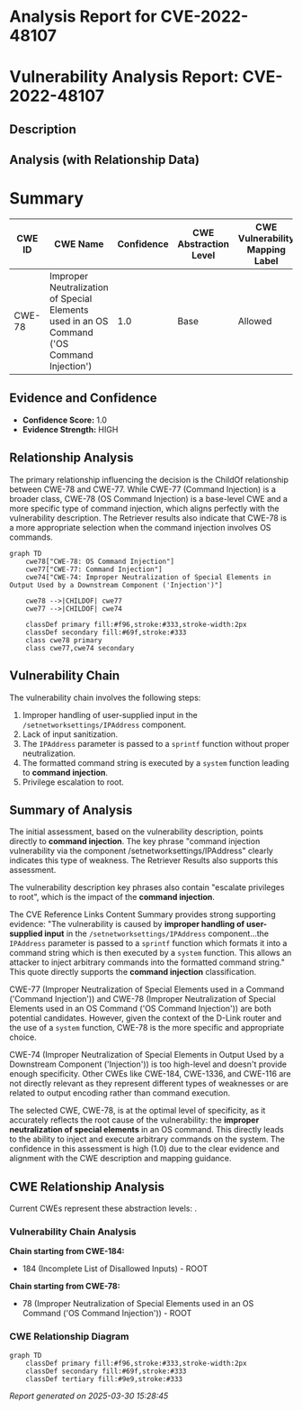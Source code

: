 # Analysis Report for CVE-2022-48107

# Vulnerability Analysis Report: CVE-2022-48107

## Description



## Analysis (with Relationship Data)

# Summary
| CWE ID | CWE Name | Confidence | CWE Abstraction Level | CWE Vulnerability Mapping Label | CWE-Vulnerability Mapping Notes |
|---|---|---|---|---|---|
| CWE-78 | Improper Neutralization of Special Elements used in an OS Command ('OS Command Injection') | 1.0 | Base | Allowed | Primary CWE |

## Evidence and Confidence

*   **Confidence Score:** 1.0
*   **Evidence Strength:** HIGH

## Relationship Analysis
The primary relationship influencing the decision is the ChildOf relationship between CWE-78 and CWE-77. While CWE-77 (Command Injection) is a broader class, CWE-78 (OS Command Injection) is a base-level CWE and a more specific type of command injection, which aligns perfectly with the vulnerability description. The Retriever results also indicate that CWE-78 is a more appropriate selection when the command injection involves OS commands.

```mermaid
graph TD
    cwe78["CWE-78: OS Command Injection"]
    cwe77["CWE-77: Command Injection"]
    cwe74["CWE-74: Improper Neutralization of Special Elements in Output Used by a Downstream Component ('Injection')"]
    
    cwe78 -->|CHILDOF| cwe77
    cwe77 -->|CHILDOF| cwe74
    
    classDef primary fill:#f96,stroke:#333,stroke-width:2px
    classDef secondary fill:#69f,stroke:#333
    class cwe78 primary
    class cwe77,cwe74 secondary
```

## Vulnerability Chain
The vulnerability chain involves the following steps:
1.  Improper handling of user-supplied input in the `/setnetworksettings/IPAddress` component.
2.  Lack of input sanitization.
3.  The `IPAddress` parameter is passed to a `sprintf` function without proper neutralization.
4.  The formatted command string is executed by a `system` function leading to **command injection**.
5.  Privilege escalation to root.

## Summary of Analysis
The initial assessment, based on the vulnerability description, points directly to **command injection**. The key phrase "command injection vulnerability via the component /setnetworksettings/IPAddress" clearly indicates this type of weakness. The Retriever Results also supports this assessment.

The vulnerability description key phrases also contain "escalate privileges to root", which is the impact of the **command injection**.

The CVE Reference Links Content Summary provides strong supporting evidence: "The vulnerability is caused by **improper handling of user-supplied input** in the `/setnetworksettings/IPAddress` component...the `IPAddress` parameter is passed to a `sprintf` function which formats it into a command string which is then executed by a `system` function. This allows an attacker to inject arbitrary commands into the formatted command string." This quote directly supports the **command injection** classification.

CWE-77 (Improper Neutralization of Special Elements used in a Command ('Command Injection')) and CWE-78 (Improper Neutralization of Special Elements used in an OS Command ('OS Command Injection')) are both potential candidates. However, given the context of the D-Link router and the use of a `system` function, CWE-78 is the more specific and appropriate choice.

CWE-74 (Improper Neutralization of Special Elements in Output Used by a Downstream Component ('Injection')) is too high-level and doesn't provide enough specificity. Other CWEs like CWE-184, CWE-1336, and CWE-116 are not directly relevant as they represent different types of weaknesses or are related to output encoding rather than command execution.

The selected CWE, CWE-78, is at the optimal level of specificity, as it accurately reflects the root cause of the vulnerability: the **improper neutralization of special elements** in an OS command. This directly leads to the ability to inject and execute arbitrary commands on the system. The confidence in this assessment is high (1.0) due to the clear evidence and alignment with the CWE description and mapping guidance.


## CWE Relationship Analysis

Current CWEs represent these abstraction levels: .


### Vulnerability Chain Analysis

**Chain starting from CWE-184:**
- 184 (Incomplete List of Disallowed Inputs) - ROOT


**Chain starting from CWE-78:**
- 78 (Improper Neutralization of Special Elements used in an OS Command ('OS Command Injection')) - ROOT



### CWE Relationship Diagram

```mermaid
graph TD
    classDef primary fill:#f96,stroke:#333,stroke-width:2px
    classDef secondary fill:#69f,stroke:#333
    classDef tertiary fill:#9e9,stroke:#333
```



*Report generated on 2025-03-30 15:28:45*
